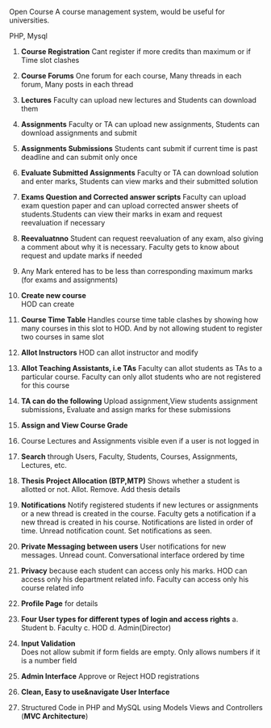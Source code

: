 Open Course
A course management system, would be useful for universities.

PHP, Mysql


1. **Course Registration**
Cant register if more credits than maximum or if Time slot clashes

2. **Course Forums** 
One forum for each course, Many threads in each forum, Many posts in each thread 

3. **Lectures**
Faculty can upload new lectures and Students can download them 

4. **Assignments**
Faculty or TA can upload new assignments, Students can download assignments and submit 

5. **Assignments Submissions** 
Students cant submit if current time is past deadline and can submit only once

6. **Evaluate Submitted Assignments**
Faculty or TA can download solution and enter marks, Students can view marks and their submitted solution 

7. **Exams Question and Corrected answer scripts**
Faculty can upload exam question paper and can upload corrected answer sheets of students.Students can view their marks in exam and request reevaluation if necessary 
8. **Re­evaluatnno**
Student can request reevaluation of any exam, also giving a comment about why it is necessary. Faculty gets to know about request and update marks if needed 

9. Any Mark entered has to be less than corresponding maximum marks (for exams and 
assignments) 

10. **Create new course**  
HOD can create 

11. **Course Time Table**
Handles course time table clashes by showing how many courses in this slot to HOD. And by not allowing student to register two courses in same slot 

12. **Allot Instructors**
HOD can allot instructor and modify 

13. **Allot Teaching Assistants, i.e TAs** 
Faculty can allot students as TAs to a particular course. Faculty can only allot students who are not registered for this course 

14. **TA can do the following**
Upload assignment,View students assignment submissions, Evaluate and assign marks for these submissions 
15. **Assign and View Course Grade**
16. Course Lectures and Assignments visible even if a user is not logged in 
17. **Search**
through Users, Faculty, Students, Courses, Assignments, Lectures, etc. 
18. **Thesis Project Allocation (BTP,MTP)**
Shows whether a student is allotted or not. Allot. Remove. Add thesis details 

19. **Notifications**
Notify registered students if new lectures or assignments or a new thread is created in the course. Faculty gets a notification if a new thread is created in his course. Notifications are listed in order of time. Unread notification count. Set notifications as seen.

20. **Private Messaging between users**
User notifications for new messages. Unread count. Conversational interface ordered by time 
21. **Privacy**
because each student can access only his marks. HOD can access only his department related info. Faculty can access only his course related info 

22. **Profile Page** for details
23. **Four User types for different types of login and access rights**
a. Student b. Faculty c. HOD d. Admin(Director)

24. **Input Validation**  
Does not allow submit if form fields are empty. Only allows numbers if it is a number field 

25. **Admin Interface**
Approve or Reject HOD registrations
 

26. **Clean, Easy to use&navigate User Interface** 
27. Structured Code in PHP and MySQL using Models Views and Controllers (**MVC 
Architecture**)
